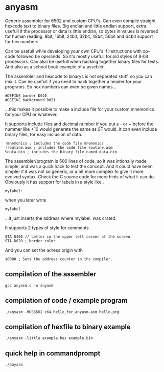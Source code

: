 # anyasm
Generic assembler for 6502 and custom CPU's. Can even compile straight hexcode text to binary files.
Big endian and little endian support, extra usefull if the processor or data is little endian, so bytes in values is reversed for human reading.
8bit, 16bit, 24bit, 32bit, 48bit, 56bit and 64bit support for hex numbers.

Can be usefull while developing your own CPU's if instructions with op-code followed be operands. So it's mostly usefull for old styles of 8-bit processors.
Can also be usefull when hacking together binary files for tests. And also as a school book example of a assebler.

The assembler and hexcode to binarys is not separated stuff, so you can mix it. Can be usefull if you need to hack together a header for your programs.
So hex numbers can even be given names...
```
#DEFINE border D020
#DEFINE background D021
```
...this makes it possible to make a include file for your custom mnemonics for your CPU or whatever.

It supports include files and decimal number if you put a - or + before the nummer like +10 would generate the same as 0F would.
It can even include binary files, for easy inclusion of data.
```
!mnemonics ; includes the code file mnemonics
!routine.asm ; includes the code file routine.asm
%data.bin ; includes the binary file named data.bin
```
The assembler/program is 500 lines of code, so it was intionally made simple, and was a quick hack to test the concept.
And it could have been simpler if it was not so generic, or a bit more complex to give it more evolved syntax. 
Check the C source code for more hints of what it can do. Obviously it has support for labels in a style like..
```
mylabel:
```
when you later write
```
mylabel
```
...it just inserts the address where mylabel: was crated.

It supports 2 types of style for comments
```
STA 0400 // Letter in the upper left corner of the screen
STA D020 ; border color
```
And you can set the adress origin with
```
$0000 ; Sets the address counter in the compiler.
```
## compilation of the assembler
```
gcc anyasm.c -o anyasm
```
## compilation of code / example program
```
./anyasm -MOS6502 c64_hello_for_anyasm.asm hello.prg
```
## compilation of hexfile to binary example
```
./anyasm -little example.hex example.bin
```
## quick help in commandprompt
```
./anyasm
```
